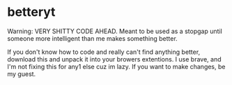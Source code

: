 # betteryt
Warning: VERY SHITTY CODE AHEAD. Meant to be used as a stopgap until someone more intelligent than me makes something better.


If you don't know how to code and really can't find anything better, download this and unpack it into your browers extentions. I use brave, and I'm not fixing this for any1 else cuz im lazy. If you want to make changes, be my guest.
